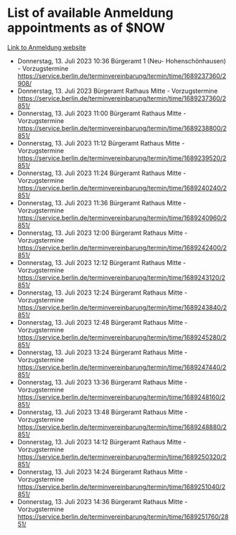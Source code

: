 # List of available Anmeldung appointments as of $NOW
[Link to Anmeldung website](https://service.berlin.de/terminvereinbarung/termin/tag.php?termin=1&anliegen[]=120686&dienstleisterlist=122210,122217,327316,122219,327312,122227,327314,122231,327346,122243,327348,122254,122252,329742,122260,329745,122262,329748,122271,327278,122273,327274,122277,327276,330436,122280,327294,122282,327290,122284,327292,122291,327270,122285,327266,122286,327264,122296,327268,150230,329760,122297,327286,122294,327284,122312,329763,122314,329775,122304,327330,122311,327334,122309,327332,317869,122281,327352,122279,329772,122283,122276,327324,122274,327326,122267,329766,122246,327318,122251,327320,122257,327322,122208,327298,122226,327300&herkunft=http%3A%2F%2Fservice.berlin.de%2Fdienstleistung%2F120686%2F)
- Donnerstag, 13. Juli 2023 10:36 Bürgeramt 1 (Neu- Hohenschönhausen) - Vorzugstermine https://service.berlin.de/terminvereinbarung/termin/time/1689237360/2908/
- Donnerstag, 13. Juli 2023  Bürgeramt Rathaus Mitte - Vorzugstermine https://service.berlin.de/terminvereinbarung/termin/time/1689237360/2851/
- Donnerstag, 13. Juli 2023 11:00 Bürgeramt Rathaus Mitte - Vorzugstermine https://service.berlin.de/terminvereinbarung/termin/time/1689238800/2851/
- Donnerstag, 13. Juli 2023 11:12 Bürgeramt Rathaus Mitte - Vorzugstermine https://service.berlin.de/terminvereinbarung/termin/time/1689239520/2851/
- Donnerstag, 13. Juli 2023 11:24 Bürgeramt Rathaus Mitte - Vorzugstermine https://service.berlin.de/terminvereinbarung/termin/time/1689240240/2851/
- Donnerstag, 13. Juli 2023 11:36 Bürgeramt Rathaus Mitte - Vorzugstermine https://service.berlin.de/terminvereinbarung/termin/time/1689240960/2851/
- Donnerstag, 13. Juli 2023 12:00 Bürgeramt Rathaus Mitte - Vorzugstermine https://service.berlin.de/terminvereinbarung/termin/time/1689242400/2851/
- Donnerstag, 13. Juli 2023 12:12 Bürgeramt Rathaus Mitte - Vorzugstermine https://service.berlin.de/terminvereinbarung/termin/time/1689243120/2851/
- Donnerstag, 13. Juli 2023 12:24 Bürgeramt Rathaus Mitte - Vorzugstermine https://service.berlin.de/terminvereinbarung/termin/time/1689243840/2851/
- Donnerstag, 13. Juli 2023 12:48 Bürgeramt Rathaus Mitte - Vorzugstermine https://service.berlin.de/terminvereinbarung/termin/time/1689245280/2851/
- Donnerstag, 13. Juli 2023 13:24 Bürgeramt Rathaus Mitte - Vorzugstermine https://service.berlin.de/terminvereinbarung/termin/time/1689247440/2851/
- Donnerstag, 13. Juli 2023 13:36 Bürgeramt Rathaus Mitte - Vorzugstermine https://service.berlin.de/terminvereinbarung/termin/time/1689248160/2851/
- Donnerstag, 13. Juli 2023 13:48 Bürgeramt Rathaus Mitte - Vorzugstermine https://service.berlin.de/terminvereinbarung/termin/time/1689248880/2851/
- Donnerstag, 13. Juli 2023 14:12 Bürgeramt Rathaus Mitte - Vorzugstermine https://service.berlin.de/terminvereinbarung/termin/time/1689250320/2851/
- Donnerstag, 13. Juli 2023 14:24 Bürgeramt Rathaus Mitte - Vorzugstermine https://service.berlin.de/terminvereinbarung/termin/time/1689251040/2851/
- Donnerstag, 13. Juli 2023 14:36 Bürgeramt Rathaus Mitte - Vorzugstermine https://service.berlin.de/terminvereinbarung/termin/time/1689251760/2851/
